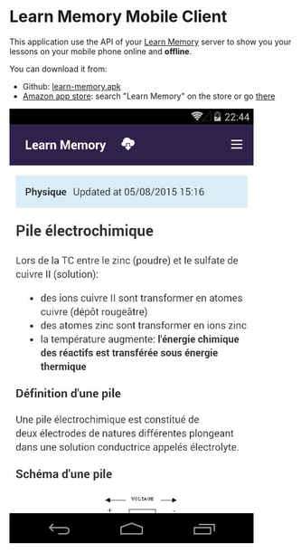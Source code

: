 # Learn Memory Mobile Client

This application use the API of your [Learn Memory](https://github.com/cedced19/learn-memory) server 
to show you your lessons on your mobile phone online and __offline__.

You can download it from:
  
* Github: [learn-memory.apk](https://github.com/cedced19/learn-memory-mobile/releases/latest)  
* [Amazon app store](https://www.amazon.fr/gp/mas/get/androidapp/ref=mas_rw_gts): search "Learn Memory" on the store or go [there](http://www.amazon.com/dp/B0154WEQU8/ref=cm_sw_r_tw_dp_Wgf8vb1BANJ6C)

![](https://raw.githubusercontent.com/cedced19/learn-memory-mobile/master/demo.png)